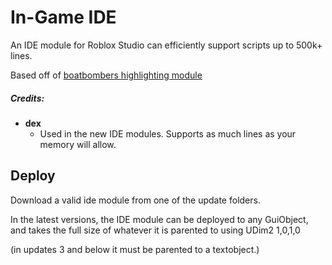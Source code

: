 # In-Game IDE

An IDE module for Roblox Studio can efficiently support scripts up to 500k+ lines.

Based off of [boatbombers highlighting module](https://github.com/boatbomber/Highlighter)

##### Credits:
- **dex**
  - Used in the new IDE modules. Supports as much lines as your memory will allow.
    
## Deploy

Download a valid ide module from one of the update folders.

In the latest versions, the IDE module can be deployed to any GuiObject, and takes the full size of whatever it is parented to using UDim2 1,0,1,0

(in updates 3 and below it must be parented to a textobject.)
